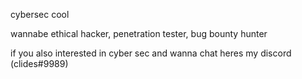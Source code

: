 cybersec cool

wannabe ethical hacker, penetration tester, bug bounty hunter

if you also interested in cyber sec and wanna chat heres my discord (clides#9989)
